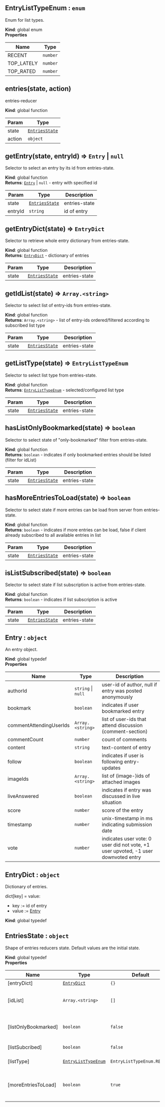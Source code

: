 <a id="entrylisttypeenum"></a>

## EntryListTypeEnum : <code>enum</code>
Enum for list types.

**Kind**: global enum  
**Properties**

| Name | Type |
| --- | --- |
| RECENT | <code>number</code> | 
| TOP_LATELY | <code>number</code> | 
| TOP_RATED | <code>number</code> | 

<a id="entries"></a>

## entries(state, action)
entries-reducer

**Kind**: global function  

| Param | Type |
| --- | --- |
| state | [<code>EntriesState</code>](#entriesstate) | 
| action | <code>object</code> | 

<a id="getentry"></a>

## getEntry(state, entryId) ⇒ <code>Entry</code> &#124; <code>null</code>
Selector to select an entry by its id from entries-state.

**Kind**: global function  
**Returns**: [<code>Entry</code>](#entry) &#124; <code>null</code> - entry with specified id  

| Param | Type | Description |
| --- | --- | --- |
| state | [<code>EntriesState</code>](#entriesstate) | entries-state |
| entryId | <code>string</code> | id of entry |

<a id="getentrydict"></a>

## getEntryDict(state) ⇒ <code>EntryDict</code>
Selector to retrieve whole entry dictionary from entries-state.

**Kind**: global function  
**Returns**: [<code>EntryDict</code>](#entrydict) - dictionary of entries  

| Param | Type | Description |
| --- | --- | --- |
| state | [<code>EntriesState</code>](#entriesstate) | entries-state |

<a id="getidlist"></a>

## getIdList(state) ⇒ <code>Array.&lt;string&gt;</code>
Selector to select list of entry-ids from entries-state.

**Kind**: global function  
**Returns**: <code>Array.&lt;string&gt;</code> - list of entry-ids ordered/filtered according to subscribed list type  

| Param | Type | Description |
| --- | --- | --- |
| state | [<code>EntriesState</code>](#entriesstate) | entries-state |

<a id="getlisttype"></a>

## getListType(state) ⇒ <code>EntryListTypeEnum</code>
Selector to select list type from entries-state.

**Kind**: global function  
**Returns**: [<code>EntryListTypeEnum</code>](#entrylisttypeenum) - selected/configured list type  

| Param | Type | Description |
| --- | --- | --- |
| state | [<code>EntriesState</code>](#entriesstate) | entries-state |

<a id="haslistonlybookmarked"></a>

## hasListOnlyBookmarked(state) ⇒ <code>boolean</code>
Selector to select state of "only-bookmarked" filter from entries-state.

**Kind**: global function  
**Returns**: <code>boolean</code> - indicates if only bookmarked entries should be listed (filter for idList)  

| Param | Type | Description |
| --- | --- | --- |
| state | [<code>EntriesState</code>](#entriesstate) | entries-state |

<a id="hasmoreentriestoload"></a>

## hasMoreEntriesToLoad(state) ⇒ <code>boolean</code>
Selector to select state if more entries can be load from server from entries-state.

**Kind**: global function  
**Returns**: <code>boolean</code> - indicates if more entries can be load, false if client already subscribed to all available entries in list  

| Param | Type | Description |
| --- | --- | --- |
| state | [<code>EntriesState</code>](#entriesstate) | entries-state |

<a id="islistsubscribed"></a>

## isListSubscribed(state) ⇒ <code>boolean</code>
Selector to select state if list subscription is active from entries-state.

**Kind**: global function  
**Returns**: <code>boolean</code> - indicates if list subscription is active  

| Param | Type | Description |
| --- | --- | --- |
| state | [<code>EntriesState</code>](#entriesstate) | entries-state |

<a id="entry"></a>

## Entry : <code>object</code>
An entry object.

**Kind**: global typedef  
**Properties**

| Name | Type | Description |
| --- | --- | --- |
| authorId | <code>string</code> &#124; <code>null</code> | user-id of author, null if entry was posted anonymously |
| bookmark | <code>boolean</code> | indicates if user bookmarked entry |
| commentAttendingUserIds | <code>Array.&lt;string&gt;</code> | list of user-ids that attend discussion (comment-section) |
| commentCount | <code>number</code> | count of comments |
| content | <code>string</code> | text-content of entry |
| follow | <code>boolean</code> | indicates if user is following entry-updates |
| imageIds | <code>Array.&lt;string&gt;</code> | list of (image-)ids of attached images |
| liveAnswered | <code>boolean</code> | indicates if entry was discussed in live situation |
| score | <code>number</code> | score of the entry |
| timestamp | <code>number</code> | unix-timestamp in ms indicating submission date |
| vote | <code>number</code> | indicates user vote: 0 user did not vote, +1 user upvoted, -1 user downvoted entry |

<a id="entrydict"></a>

## EntryDict : <code>object</code>
Dictionary of entries.

dict[key] = value:
* key := id of entry
* value := [Entry](#entry)

**Kind**: global typedef  
<a id="entriesstate"></a>

## EntriesState : <code>object</code>
Shape of entries reducers state.
Default values are the initial state.

**Kind**: global typedef  
**Properties**

| Name | Type | Default | Description |
| --- | --- | --- | --- |
| [entryDict] | [<code>EntryDict</code>](#entrydict) | <code>{}</code> | dictionary of entries |
| [idList] | <code>Array.&lt;string&gt;</code> | <code>[]</code> | list of entry-ids ordered/filtered according to subscribed list type |
| [listOnlyBookmarked] | <code>boolean</code> | <code>false</code> | indicates if only bookmarked entries should be listed (filter for idList) |
| [listSubcribed] | <code>boolean</code> | <code>false</code> | indicates if list subscription is active |
| [listType] | [<code>EntryListTypeEnum</code>](#entrylisttypeenum) | <code>EntryListTypeEnum.RECENT</code> | subscribed/configured list type |
| [moreEntriesToLoad] | <code>boolean</code> | <code>true</code> | indicates if more entries can be load, false if client already subscribed to all available entries in list |

